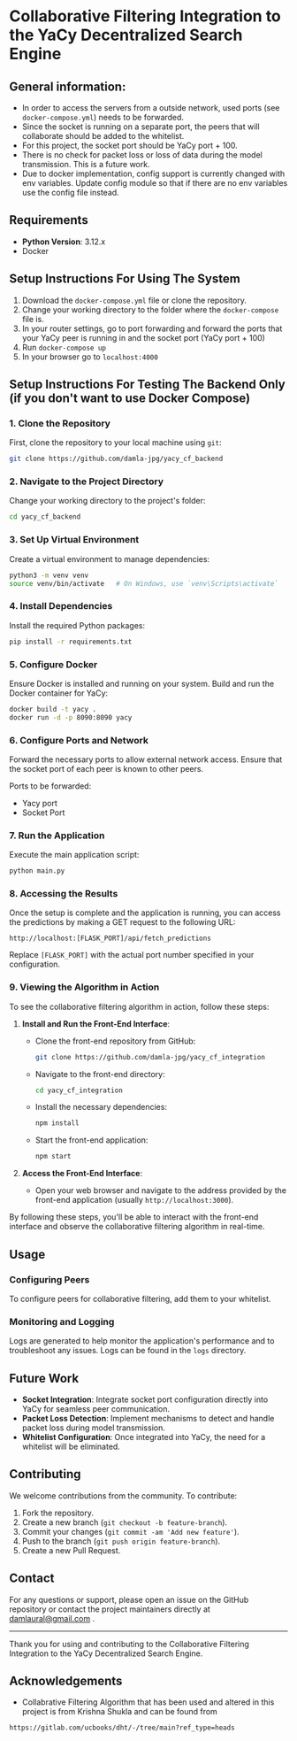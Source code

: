 # Collaborative Filtering Integration to the YaCy Decentralized Search Engine
## General information:
- In order to access the servers from a outside network, used ports (see ``` docker-compose.yml ```) needs to be forwarded.
- Since the socket is running on a separate port, the peers that will collaborate should be added to the whitelist.
- For this project, the socket port should be YaCy port + 100.
- There is no check for packet loss or loss of data during the model transmission. This is a future work.
- Due to docker implementation, config support is currently changed with env variables. Update config module so that if
there are no env variables use the config file instead.

## Requirements

- **Python Version**: 3.12.x
- Docker

## Setup Instructions For Using The System

1. Download the ``` docker-compose.yml ``` file or clone the repository.
2. Change your working directory to the folder where the ``` docker-compose ``` file is.
3. In your router settings, go to port forwarding and forward the ports that your YaCy peer is running in and the socket port (YaCy port + 100)
4. Run ``` docker-compose up ```
5. In your browser go to ``` localhost:4000 ```

## Setup Instructions For Testing The Backend Only (if you don't want to use Docker Compose)

### 1. Clone the Repository

First, clone the repository to your local machine using `git`:

```sh
git clone https://github.com/damla-jpg/yacy_cf_backend
```

### 2. Navigate to the Project Directory

Change your working directory to the project's folder:

```sh
cd yacy_cf_backend
```

### 3. Set Up Virtual Environment

Create a virtual environment to manage dependencies:

```sh
python3 -m venv venv
source venv/bin/activate   # On Windows, use `venv\Scripts\activate`
```

### 4. Install Dependencies

Install the required Python packages:

```sh
pip install -r requirements.txt
```

### 5. Configure Docker

Ensure Docker is installed and running on your system. Build and run the Docker container for YaCy:

```sh
docker build -t yacy .
docker run -d -p 8090:8090 yacy
```

### 6. Configure Ports and Network

Forward the necessary ports to allow external network access. Ensure that the socket port of each peer is known to other peers.

Ports to be forwarded:
- Yacy port
- Socket Port

### 7. Run the Application

Execute the main application script:

```sh
python main.py
```

### 8. Accessing the Results

Once the setup is complete and the application is running, you can access the predictions by making a GET request to the following URL:

```
http://localhost:[FLASK_PORT]/api/fetch_predictions
```

Replace `[FLASK_PORT]` with the actual port number specified in your configuration.

### 9. Viewing the Algorithm in Action

To see the collaborative filtering algorithm in action, follow these steps:

1. **Install and Run the Front-End Interface**:
   - Clone the front-end repository from GitHub:

     ```sh
     git clone https://github.com/damla-jpg/yacy_cf_integration
     ```

   - Navigate to the front-end directory:

     ```sh
     cd yacy_cf_integration
     ```

   - Install the necessary dependencies:

     ```sh
     npm install
     ```

   - Start the front-end application:

     ```sh
     npm start
     ```

2. **Access the Front-End Interface**:
   - Open your web browser and navigate to the address provided by the front-end application (usually `http://localhost:3000`).

By following these steps, you'll be able to interact with the front-end interface and observe the collaborative filtering algorithm in real-time.

## Usage

### Configuring Peers

To configure peers for collaborative filtering, add them to your whitelist.

### Monitoring and Logging

Logs are generated to help monitor the application's performance and to troubleshoot any issues. Logs can be found in the `logs` directory.

## Future Work

- **Socket Integration**: Integrate socket port configuration directly into YaCy for seamless peer communication.
- **Packet Loss Detection**: Implement mechanisms to detect and handle packet loss during model transmission.
- **Whitelist Configuration**: Once integrated into YaCy, the need for a whitelist will be eliminated.

## Contributing

We welcome contributions from the community. To contribute:

1. Fork the repository.
2. Create a new branch (`git checkout -b feature-branch`).
3. Commit your changes (`git commit -am 'Add new feature'`).
4. Push to the branch (`git push origin feature-branch`).
5. Create a new Pull Request.

## Contact

For any questions or support, please open an issue on the GitHub repository or contact the project maintainers directly at damlaural@gmail.com .

---

Thank you for using and contributing to the Collaborative Filtering Integration to the YaCy Decentralized Search Engine.

## Acknowledgements
- Collabrative Filtering Algorithm that has been used and altered in this project is from Krishna Shukla and can be found from

```sh
https://gitlab.com/ucbooks/dht/-/tree/main?ref_type=heads
```
